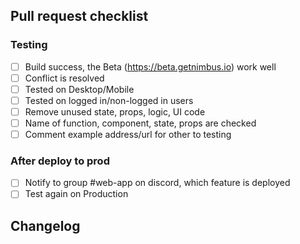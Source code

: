 ## Pull request checklist

### Testing
- [ ] Build success, the Beta (https://beta.getnimbus.io) work well
- [ ] Conflict is resolved
- [ ] Tested on Desktop/Mobile
- [ ] Tested on logged in/non-logged in users
- [ ] Remove unused state, props, logic, UI code
- [ ] Name of function, component, state, props are checked
- [ ] Comment example address/url for other to testing

### After deploy to prod
- [ ] Notify to group #web-app on discord, which feature is deployed
- [ ] Test again on Production

## Changelog
